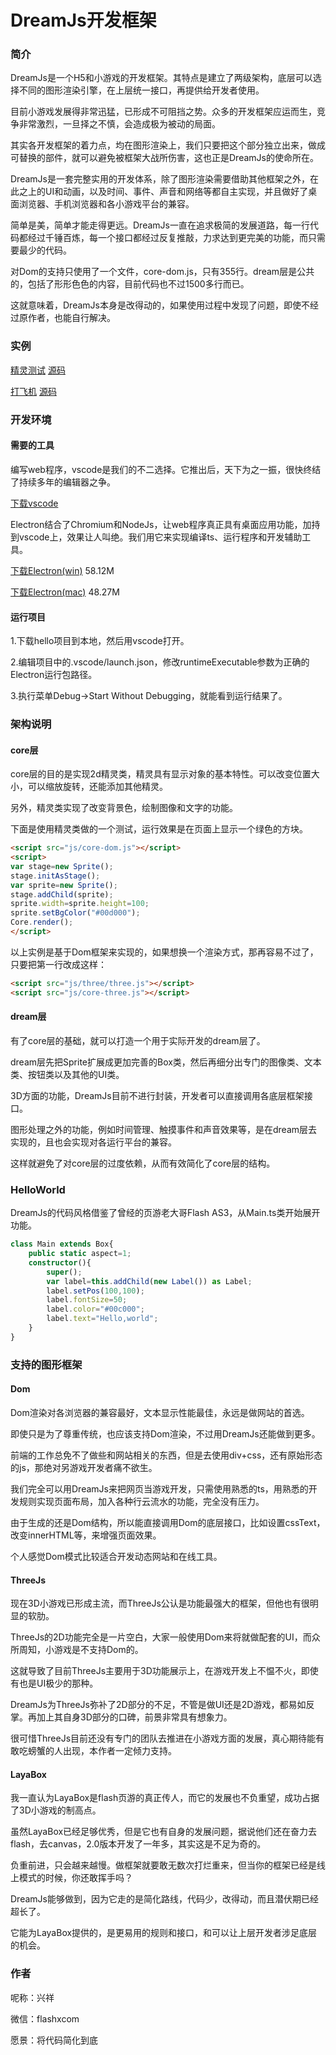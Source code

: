 DreamJs开发框架
========
### 简介 ###

DreamJs是一个H5和小游戏的开发框架。其特点是建立了两级架构，底层可以选择不同的图形渲染引擎，在上层统一接口，再提供给开发者使用。

目前小游戏发展得非常迅猛，已形成不可阻挡之势。众多的开发框架应运而生，竞争非常激烈，一旦择之不慎，会造成极为被动的局面。

其实各开发框架的着力点，均在图形渲染上，我们只要把这个部分独立出来，做成可替换的部件，就可以避免被框架大战所伤害，这也正是DreamJs的使命所在。

DreamJs是一套完整实用的开发体系，除了图形渲染需要借助其他框架之外，在此之上的UI和动画，以及时间、事件、声音和网络等都自主实现，并且做好了桌面浏览器、手机浏览器和各小游戏平台的兼容。

简单是美，简单才能走得更远。DreamJs一直在追求极简的发展道路，每一行代码都经过千锤百炼，每一个接口都经过反复推敲，力求达到更完美的功能，而只需要最少的代码。

对Dom的支持只使用了一个文件，core-dom.js，只有355行。dream层是公共的，包括了形形色色的内容，目前代码也不过1500多行而已。

这就意味着，DreamJs本身是改得动的，如果使用过程中发现了问题，即使不经过原作者，也能自行解决。

### 实例 ###

[精灵测试](http://dreamjs8.com/examples/sprite-test?_blank) [源码](http://dreamjs8.com/downloads/examples/sprite-test.zip)

[打飞机](http://dreamjs8.com/examples/plane?_blank) [源码](http://dreamjs8.com/downloads/examples/plane.zip)

### 开发环境 ###

#### 需要的工具 ####

编写web程序，vscode是我们的不二选择。它推出后，天下为之一振，很快终结了持续多年的编辑器之争。

[下载vscode](https://code.visualstudio.com)

Electron结合了Chromium和NodeJs，让web程序真正具有桌面应用功能，加持到vscode上，效果让人叫绝。我们用它来实现编译ts、运行程序和开发辅助工具。

[下载Electron(win)](http://dreamjs8.com/downloads/electron-win.zip) 58.12M

[下载Electron(mac)](http://dreamjs8.com/downloads/electron-mac.zip) 48.27M

#### 运行项目 ####

1.下载hello项目到本地，然后用vscode打开。

2.编辑项目中的.vscode/launch.json，修改runtimeExecutable参数为正确的Electron运行包路径。

3.执行菜单Debug->Start Without Debugging，就能看到运行结果了。

### 架构说明 ###

#### core层 ####

core层的目的是实现2d精灵类，精灵具有显示对象的基本特性。可以改变位置大小，可以缩放旋转，还能添加其他精灵。

另外，精灵类实现了改变背景色，绘制图像和文字的功能。

下面是使用精灵类做的一个测试，运行效果是在页面上显示一个绿色的方块。

```html
<script src="js/core-dom.js"></script>
<script>
var stage=new Sprite();
stage.initAsStage();
var sprite=new Sprite();
stage.addChild(sprite);
sprite.width=sprite.height=100;
sprite.setBgColor("#00d000");
Core.render();
</script>
```

以上实例是基于Dom框架来实现的，如果想换一个渲染方式，那再容易不过了，只要把第一行改成这样：

```html
<script src="js/three/three.js"></script>
<script src="js/core-three.js"></script>
```

#### dream层 ####

有了core层的基础，就可以打造一个用于实际开发的dream层了。

dream层先把Sprite扩展成更加完善的Box类，然后再细分出专门的图像类、文本类、按钮类以及其他的UI类。

3D方面的功能，DreamJs目前不进行封装，开发者可以直接调用各底层框架接口。

图形处理之外的功能，例如时间管理、触摸事件和声音效果等，是在dream层去实现的，且也会实现对各运行平台的兼容。

这样就避免了对core层的过度依赖，从而有效简化了core层的结构。

### HelloWorld ###

DreamJs的代码风格借鉴了曾经的页游老大哥Flash AS3，从Main.ts类开始展开功能。

```typescript
class Main extends Box{
    public static aspect=1;
    constructor(){
        super();
        var label=this.addChild(new Label()) as Label;
        label.setPos(100,100);
        label.fontSize=50;
        label.color="#00c000";
        label.text="Hello,world";
    }
}
```

### 支持的图形框架 ###

#### Dom ####

Dom渲染对各浏览器的兼容最好，文本显示性能最佳，永远是做网站的首选。

即使只是为了尊重传统，也应该支持Dom渲染，不过用DreamJs还能做到更多。

前端的工作总免不了做些和网站相关的东西，但是去使用div+css，还有原始形态的js，那绝对另游戏开发者痛不欲生。

我们完全可以用DreamJs来把网页当游戏开发，只需使用熟悉的ts，用熟悉的开发规则实现页面布局，加入各种行云流水的功能，完全没有压力。

由于生成的还是Dom结构，所以能直接调用Dom的底层接口，比如设置cssText，改变innerHTML等，来增强页面效果。

个人感觉Dom模式比较适合开发动态网站和在线工具。

#### ThreeJs ####

现在3D小游戏已形成主流，而ThreeJs公认是功能最强大的框架，但他也有很明显的软肋。

ThreeJs的2D功能完全是一片空白，大家一般使用Dom来将就做配套的UI，而众所周知，小游戏是不支持Dom的。

这就导致了目前ThreeJs主要用于3D功能展示上，在游戏开发上不愠不火，即使有也是UI极少的那种。

DreamJs为ThreeJs弥补了2D部分的不足，不管是做UI还是2D游戏，都易如反掌。再加上其自身3D部分的口碑，前景非常具有想象力。

很可惜ThreeJs目前还没有专门的团队去推进在小游戏方面的发展，真心期待能有敢吃螃蟹的人出现，本作者一定倾力支持。

#### LayaBox ####

我一直认为LayaBox是flash页游的真正传人，而它的发展也不负重望，成功占据了3D小游戏的制高点。

虽然LayaBox已经足够优秀，但是它也有自身的发展问题，据说他们还在奋力去flash，去canvas，2.0版本开发了一年多，其实这是不足为奇的。

负重前进，只会越来越慢。做框架就要敢无数次打烂重来，但当你的框架已经是线上模式的时候，你还敢挥手吗？

DreamJs能够做到，因为它走的是简化路线，代码少，改得动，而且潜伏期已经超长了。

它能为LayaBox提供的，是更易用的规则和接口，和可以让上层开发者涉足底层的机会。

### 作者 ###

呢称：兴祥

微信：flashxcom

愿景：将代码简化到底